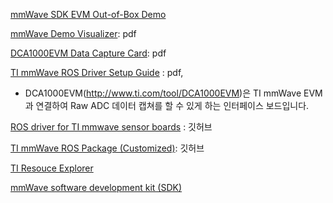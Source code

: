 [mmWave SDK EVM Out-of-Box Demo](https://training.ti.com/mmwave-sdk-evm-out-box-demo)

[mmWave Demo Visualizer](http://www.ti.com/lit/ug/swru529b/swru529b.pdf): pdf

[DCA1000EVM Data Capture Card](http://www.ti.com/lit/ug/spruij4/spruij4.pdf): pdf

[TI mmWave ROS Driver Setup Guide](http://dev.ti.com/tirex/content/mmwave_training_1_6_1/labs/lab0006-ros-driver/lab0006_ros_driver_pjt/TI_mmWave_ROS_Driver_Setup_Guide.pdf) : pdf, 
- DCA1000EVM(http://www.ti.com/tool/DCA1000EVM)은 TI mmWave EVM과 연결하여 Raw ADC 데이터 캡쳐를 할 수 있게 하는 인터페이스 보드입니다.

[ROS driver for TI mmwave sensor boards](https://github.com/ibcn-cloudlet/ti_mmwave_rospkg) : 깃허브 

[TI mmWave ROS Package (Customized)](https://github.com/radar-lab/ti_mmwave_rospkg): 깃허브 

[TI Resouce Explorer](http://dev.ti.com/tirex/#/)

[mmWave software development kit (SDK)](http://www.ti.com/tool/MMWAVE-SDK)